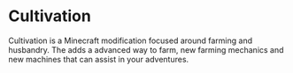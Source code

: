 # Cultivation
Cultivation is a Minecraft modification focused around farming and husbandry. The adds a advanced way to farm, new farming mechanics and new machines that can assist in your adventures.
